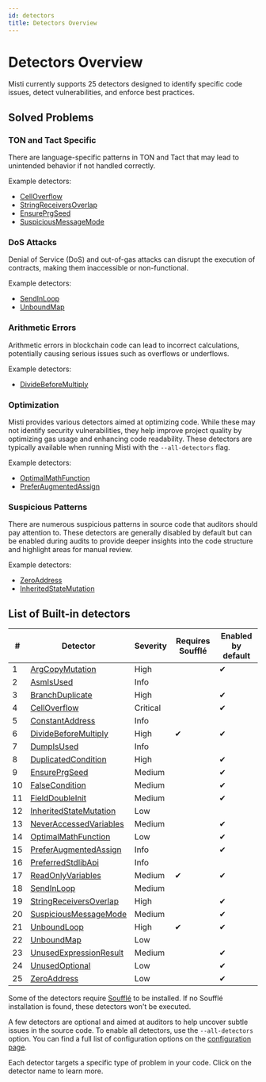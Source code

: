 ```yaml
---
id: detectors
title: Detectors Overview
---
```


# Detectors Overview

Misti currently supports 25 detectors designed to identify specific code issues, detect vulnerabilities, and enforce best practices.

## Solved Problems

### TON and Tact Specific
There are language-specific patterns in TON and Tact that may lead to unintended behavior if not handled correctly.

Example detectors:
* [CellOverflow](./detectors/CellOverflow.md)
* [StringReceiversOverlap](./detectors/StringReceiversOverlap.md)
* [EnsurePrgSeed](./detectors/EnsurePrgSeed.md)
* [SuspiciousMessageMode](./detectors/SuspiciousMessageMode.md)

### DoS Attacks
Denial of Service (DoS) and out-of-gas attacks can disrupt the execution of contracts, making them inaccessible or non-functional.

Example detectors:
* [SendInLoop](./detectors/SendInLoop.md)
* [UnboundMap](./detectors/UnboundMap.md)

### Arithmetic Errors
Arithmetic errors in blockchain code can lead to incorrect calculations, potentially causing serious issues such as overflows or underflows.

Example detectors:
* [DivideBeforeMultiply](./detectors/DivideBeforeMultiply.md)

### Optimization
Misti provides various detectors aimed at optimizing code. While these may not identify security vulnerabilities, they help improve project quality by optimizing gas usage and enhancing code readability. These detectors are typically available when running Misti with the `--all-detectors` flag.

Example detectors:
* [OptimalMathFunction](./detectors/OptimalMathFunction.md)
* [PreferAugmentedAssign](./detectors/PreferAugmentedAssign.md)

### Suspicious Patterns
There are numerous suspicious patterns in source code that auditors should pay attention to. These detectors are generally disabled by default but can be enabled during audits to provide deeper insights into the code structure and highlight areas for manual review.

Example detectors:
* [ZeroAddress](./detectors/ZeroAddress.md)
* [InheritedStateMutation](./detectors/InheritedStateMutation.md)

## List of Built-in detectors

| #  | Detector | Severity | Requires Soufflé | Enabled by default |
|----|-----------|-----------|--------------------|---------------------|
| 1  | [ArgCopyMutation](./detectors/ArgCopyMutation.md) | High |  | ✔ |
| 2  | [AsmIsUsed](./detectors/AsmIsUsed.md) | Info |  |  |
| 3  | [BranchDuplicate](./detectors/BranchDuplicate.md) | High |  | ✔ |
| 4  | [CellOverflow](./detectors/CellOverflow.md) | Critical |  | ✔ |
| 5  | [ConstantAddress](./detectors/ConstantAddress.md) | Info |  |  |
| 6  | [DivideBeforeMultiply](./detectors/DivideBeforeMultiply.md) | High | ✔ | ✔ |
| 7  | [DumpIsUsed](./detectors/DumpIsUsed.md) | Info |  |  |
| 8  | [DuplicatedCondition](./detectors/DuplicatedCondition.md) | High |  | ✔ |
| 9  | [EnsurePrgSeed](./detectors/EnsurePrgSeed.md) | Medium |  | ✔ |
| 10  | [FalseCondition](./detectors/FalseCondition.md) | Medium |  | ✔ |
| 11  | [FieldDoubleInit](./detectors/FieldDoubleInit.md) | Medium |  | ✔ |
| 12  | [InheritedStateMutation](./detectors/InheritedStateMutation.md) | Low |  |  |
| 13  | [NeverAccessedVariables](./detectors/NeverAccessedVariables.md) | Medium |  | ✔ |
| 14  | [OptimalMathFunction](./detectors/OptimalMathFunction.md) | Low |  | ✔ |
| 15  | [PreferAugmentedAssign](./detectors/PreferAugmentedAssign.md) | Info |  | ✔ |
| 16  | [PreferredStdlibApi](./detectors/PreferredStdlibApi.md) | Info |  |  |
| 17  | [ReadOnlyVariables](./detectors/ReadOnlyVariables.md) | Medium | ✔ | ✔ |
| 18  | [SendInLoop](./detectors/SendInLoop.md) | Medium |  |  |
| 19  | [StringReceiversOverlap](./detectors/StringReceiversOverlap.md) | High |  | ✔ |
| 20  | [SuspiciousMessageMode](./detectors/SuspiciousMessageMode.md) | Medium |  | ✔ |
| 21  | [UnboundLoop](./detectors/UnboundLoop.md) | High | ✔ | ✔ |
| 22  | [UnboundMap](./detectors/UnboundMap.md) | Low |  |  |
| 23  | [UnusedExpressionResult](./detectors/UnusedExpressionResult.md) | Medium |  | ✔ |
| 24  | [UnusedOptional](./detectors/UnusedOptional.md) | Low |  | ✔ |
| 25  | [ZeroAddress](./detectors/ZeroAddress.md) | Low |  | ✔ |

Some of the detectors require [Soufflé](https://souffle-lang.github.io/install) to be installed. If no Soufflé installation is found, these detectors won't be executed.

A few detectors are optional and aimed at auditors to help uncover subtle issues in the source code. To enable all detectors, use the `--all-detectors` option. You can find a full list of configuration options on the [configuration page](./tutorial/configuration.md).

Each detector targets a specific type of problem in your code. Click on the detector name to learn more.
